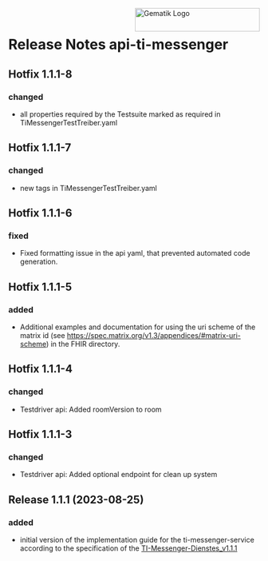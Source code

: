 <img align="right" width="250" height="47" src="images/meta/gematik_logo.svg" alt="Gematik Logo"/> <br/>    
 
# Release Notes api-ti-messenger

## Hotfix 1.1.1-8

### changed

- all properties required by the Testsuite marked as required in TiMessengerTestTreiber.yaml

## Hotfix 1.1.1-7

### changed

 - new tags in TiMessengerTestTreiber.yaml

## Hotfix 1.1.1-6

### fixed

- Fixed formatting issue in the api yaml, that prevented automated code generation.

## Hotfix 1.1.1-5

### added

- Additional examples and documentation for using the uri scheme of the matrix id (see https://spec.matrix.org/v1.3/appendices/#matrix-uri-scheme) in the FHIR directory. 

## Hotfix 1.1.1-4

### changed

- Testdriver api: Added roomVersion to room

## Hotfix 1.1.1-3

### changed

- Testdriver api: Added optional endpoint for clean up system
 
## Release 1.1.1 (2023-08-25)
 
### added
 
- initial version of the implementation guide for the ti-messenger-service according to the specification of the [TI-Messenger-Dienstes_v1.1.1](https://fachportal.gematik.de/schnelleinstieg/downloadcenter/releases#c7710)

<!-- possible examples for future versions 
### added
 
- added 1
- added 2
- added 3
 
### performance
 
- performance 1
 
## Release 1.0.0 (2022-02-11)
 
### changed
 
- change 1
- change 2
 
### fixed
 
- fixed 1
 
### security
 
- security 1 -->